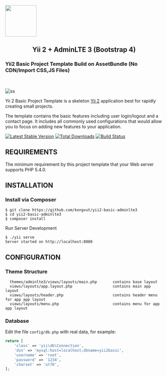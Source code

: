 <a href="https://github.com/yiisoft" target="_blank">
        <img src="https://avatars0.githubusercontent.com/u/993323" height="100px">
</a>
<h2 align="center">Yii 2 + AdminLTE 3 (Bootstrap 4)</h2>
<h3>Yii2 Basic Project Template Build on AssetBundle (No CDN/Import CSS,JS Files)</h3>
<br>

![ss](https://i.imgur.com/4LnfO1T.png)


Yii 2 Basic Project Template is a skeleton [Yii 2](http://www.yiiframework.com/) application best for
rapidly creating small projects.

The template contains the basic features including user login/logout and a contact page.
It includes all commonly used configurations that would allow you to focus on adding new
features to your application.

[![Latest Stable Version](https://img.shields.io/packagist/v/yiisoft/yii2-app-basic.svg)](https://packagist.org/packages/yiisoft/yii2-app-basic)
[![Total Downloads](https://img.shields.io/packagist/dt/yiisoft/yii2-app-basic.svg)](https://packagist.org/packages/yiisoft/yii2-app-basic)
[![Build Status](https://travis-ci.org/yiisoft/yii2-app-basic.svg?branch=master)](https://travis-ci.org/yiisoft/yii2-app-basic)


REQUIREMENTS
------------

The minimum requirement by this project template that your Web server supports PHP 5.4.0.


INSTALLATION
------------

### Install via Composer

```
$ git clone https://github.com/kongvut/yii2-basic-adminlte3
$ cd yii2-basic-adminlte3
$ composer install
```

Run Server Development
~~~
$ ./yii serve
Server started on http://localhost:8080
~~~

CONFIGURATION
-------------

### Theme Structure

      themes/adminlte3/views/layouts/main.php       contains base layout
      views/layouts/app.layout.php                  contains main app layout
      views/layouts/header.php                      contains header menu for app app layout
      views/layouts/menu.php                        contains menu for app app layout

### Database

Edit the file `config/db.php` with real data, for example:

```php
return [
    'class' => 'yii\db\Connection',
    'dsn' => 'mysql:host=localhost;dbname=yii2basic',
    'username' => 'root',
    'password' => '1234',
    'charset' => 'utf8',
];
```